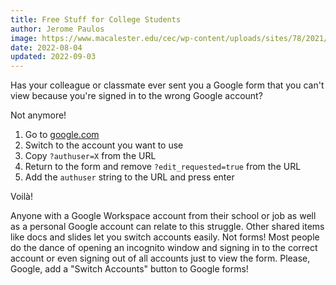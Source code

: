 ```yaml
---
title: Free Stuff for College Students
author: Jerome Paulos
image: https://www.macalester.edu/cec/wp-content/uploads/sites/78/2021/06/IMG_20210504_171255-scaled.jpg
date: 2022-08-04
updated: 2022-09-03
---
```


Has your colleague or classmate ever sent you a Google form that you can't view because you're signed in to the wrong Google account?

Not anymore!

1. Go to [google.com](https://google.com)
2. Switch to the account you want to use
3. Copy `?authuser=X` from the URL
4. Return to the form and remove `?edit_requested=true` from the URL
5. Add the `authuser` string to the URL and press enter

Voilà!

Anyone with a Google Workspace account from their school or job as well as a personal Google account can relate to this struggle. Other shared items like docs and slides let you switch accounts easily. Not forms! Most people do the dance of opening an incognito window and signing in to the correct account or even signing out of all accounts just to view the form. Please, Google, add a "Switch Accounts" button to Google forms!
